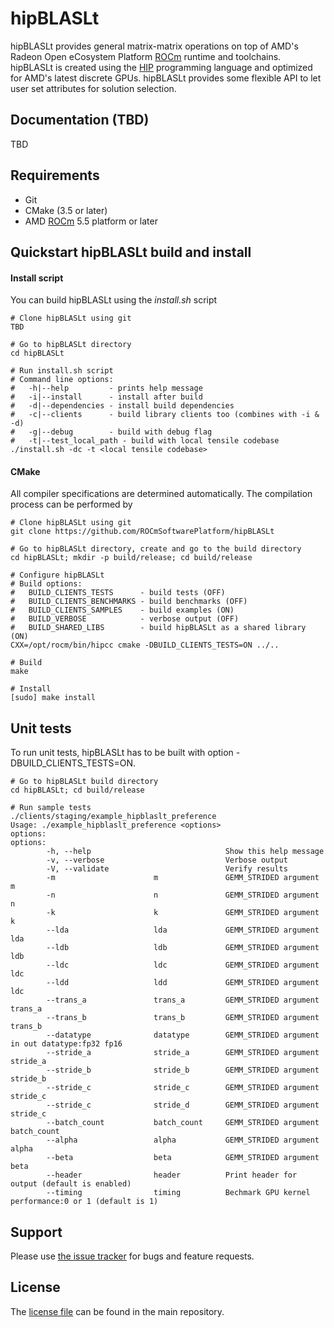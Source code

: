 # hipBLASLt
hipBLASLt provides general matrix-matrix operations on top of AMD's Radeon Open eCosystem Platform [ROCm][] runtime and toolchains. hipBLASLt is created using the [HIP][] programming language and optimized for AMD's latest discrete GPUs.
hipBLASLt provides some flexible API to let user set attributes for solution selection.

## Documentation (TBD)
TBD

## Requirements
* Git
* CMake (3.5 or later)
* AMD [ROCm] 5.5 platform or later

## Quickstart hipBLASLt build and install

#### Install script
You can build hipBLASLt using the *install.sh* script
```
# Clone hipBLASLt using git
TBD

# Go to hipBLASLt directory
cd hipBLASLt

# Run install.sh script
# Command line options:
#   -h|--help         - prints help message
#   -i|--install      - install after build
#   -d|--dependencies - install build dependencies
#   -c|--clients      - build library clients too (combines with -i & -d)
#   -g|--debug        - build with debug flag
#   -t|--test_local_path - build with local tensile codebase
./install.sh -dc -t <local tensile codebase>
```

#### CMake
All compiler specifications are determined automatically. The compilation process can be performed by
```
# Clone hipBLASLt using git
git clone https://github.com/ROCmSoftwarePlatform/hipBLASLt

# Go to hipBLASLt directory, create and go to the build directory
cd hipBLASLt; mkdir -p build/release; cd build/release

# Configure hipBLASLt
# Build options:
#   BUILD_CLIENTS_TESTS      - build tests (OFF)
#   BUILD_CLIENTS_BENCHMARKS - build benchmarks (OFF)
#   BUILD_CLIENTS_SAMPLES    - build examples (ON)
#   BUILD_VERBOSE            - verbose output (OFF)
#   BUILD_SHARED_LIBS        - build hipBLASLt as a shared library (ON)
CXX=/opt/rocm/bin/hipcc cmake -DBUILD_CLIENTS_TESTS=ON ../..

# Build
make

# Install
[sudo] make install
```

## Unit tests
To run unit tests, hipBLASLt has to be built with option -DBUILD_CLIENTS_TESTS=ON.
```
# Go to hipBLASLt build directory
cd hipBLASLt; cd build/release

# Run sample tests
./clients/staging/example_hipblaslt_preference
Usage: ./example_hipblaslt_preference <options>
options:
options:
        -h, --help                              Show this help message
        -v, --verbose                           Verbose output
        -V, --validate                          Verify results
        -m                      m               GEMM_STRIDED argument m
        -n                      n               GEMM_STRIDED argument n
        -k                      k               GEMM_STRIDED argument k
        --lda                   lda             GEMM_STRIDED argument lda
        --ldb                   ldb             GEMM_STRIDED argument ldb
        --ldc                   ldc             GEMM_STRIDED argument ldc
        --ldd                   ldd             GEMM_STRIDED argument ldc
        --trans_a               trans_a         GEMM_STRIDED argument trans_a
        --trans_b               trans_b         GEMM_STRIDED argument trans_b
        --datatype              datatype        GEMM_STRIDED argument in out datatype:fp32 fp16
        --stride_a              stride_a        GEMM_STRIDED argument stride_a
        --stride_b              stride_b        GEMM_STRIDED argument stride_b
        --stride_c              stride_c        GEMM_STRIDED argument stride_c
        --stride_c              stride_d        GEMM_STRIDED argument stride_c
        --batch_count           batch_count     GEMM_STRIDED argument batch_count
        --alpha                 alpha           GEMM_STRIDED argument alpha
        --beta                  beta            GEMM_STRIDED argument beta
        --header                header          Print header for output (default is enabled)
        --timing                timing          Bechmark GPU kernel performance:0 or 1 (default is 1)
```

## Support
Please use [the issue tracker][] for bugs and feature requests.

## License
The [license file][] can be found in the main repository.

[ROCm]: https://github.com/RadeonOpenCompute/ROCm
[HIP]: https://github.com/GPUOpen-ProfessionalCompute-Tools/HIP/
[GTest]: https://github.com/google/googletest
[the issue tracker]: TBD
[license file]: TBD
